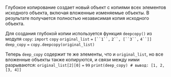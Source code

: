 Глубокое копирование создает новый объект с копиями всех элементов исходного объекта, включая вложенные изменяемые объекты. В результате получается полностью независимая копия исходного объекта.

Для создания глубокой копии используется функция `deepcopy()` из модуля `copy`:
	`import` `copy`
	`original_list` `=` `[``1``,` `2``, [``3``,` `4``]]`
	`deep_copy` `=` `copy.deepcopy(original_list)`

Теперь `deep_copy` содержит те же элементы, что и `original_list`, но все вложенные объекты также копируются, и связи между ними разрываются:
	`original_list[2][0]` `=` `99`
	`print(deep_copy)`  `# вывод: [1, 2, [3, 4]]`